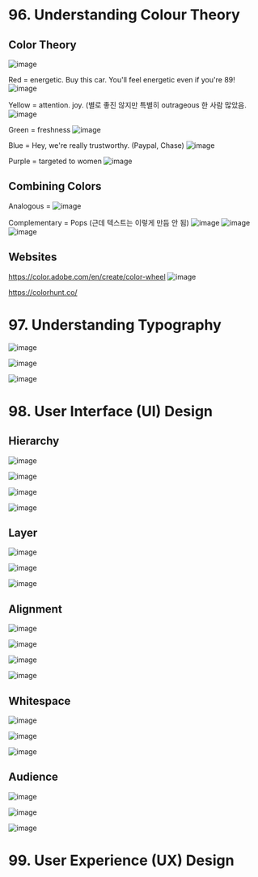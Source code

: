 # 96. Understanding Colour Theory

## Color Theory

![image](https://user-images.githubusercontent.com/68700599/116608463-d3944f00-a8f8-11eb-84c2-6925d647d279.png)

Red = energetic. Buy this car. You'll feel energetic even if you're 89!
![image](https://user-images.githubusercontent.com/68700599/116608513-e444c500-a8f8-11eb-9ac4-e7cb1266b8a6.png)

Yellow = attention. joy. (별로 좋진 않지만 특별히 outrageous 한 사람 많았음.
![image](https://user-images.githubusercontent.com/68700599/116608579-fc1c4900-a8f8-11eb-836f-563956eb058e.png)

Green = freshness
![image](https://user-images.githubusercontent.com/68700599/116608839-44d40200-a8f9-11eb-8c64-3560daf06661.png)

Blue = Hey, we're really trustworthy. (Paypal, Chase)
![image](https://user-images.githubusercontent.com/68700599/116608888-52898780-a8f9-11eb-8109-7b5205f6e811.png)

Purple = targeted to women
![image](https://user-images.githubusercontent.com/68700599/116609017-7baa1800-a8f9-11eb-9896-87c2df74954d.png)

## Combining Colors

Analogous = 
![image](https://user-images.githubusercontent.com/68700599/116621287-92a43680-a908-11eb-91df-c597eb6c5f39.png)

Complementary = Pops (근데 텍스트는 이렇게 만듬 안 됨)
![image](https://user-images.githubusercontent.com/68700599/116621324-9df76200-a908-11eb-8d49-d945fbaf8bbc.png)
![image](https://user-images.githubusercontent.com/68700599/116621357-a94a8d80-a908-11eb-91da-99d53f1275bd.png)
![image](https://user-images.githubusercontent.com/68700599/116621488-d5fea500-a908-11eb-92eb-b387fff903de.png)

## Websites

https://color.adobe.com/en/create/color-wheel
![image](https://user-images.githubusercontent.com/68700599/116621525-e3b42a80-a908-11eb-9084-7866aaf7c449.png)

https://colorhunt.co/

# 97. Understanding Typography

![image](https://user-images.githubusercontent.com/68700599/116621761-4f969300-a909-11eb-90b7-f497ed66469b.png)

![image](https://user-images.githubusercontent.com/68700599/116621915-7a80e700-a909-11eb-9a53-f7dbea1c1af5.png)

![image](https://user-images.githubusercontent.com/68700599/116621988-98e6e280-a909-11eb-946e-9762d4269739.png)

# 98. User Interface (UI) Design

## Hierarchy

![image](https://user-images.githubusercontent.com/68700599/116622307-16125780-a90a-11eb-95ce-02716d940a45.png)

![image](https://user-images.githubusercontent.com/68700599/116622384-393d0700-a90a-11eb-9079-617cd20ced1f.png)

![image](https://user-images.githubusercontent.com/68700599/116621324-9df76200-a908-11eb-8d49-d945fbaf8bbc.png)

![image](https://user-images.githubusercontent.com/68700599/116622431-4eb23100-a90a-11eb-87d6-817f2e502952.png)

## Layer

![image](https://user-images.githubusercontent.com/68700599/116622451-570a6c00-a90a-11eb-8c82-1920174532a0.png)

![image](https://user-images.githubusercontent.com/68700599/116622508-6be6ff80-a90a-11eb-95bd-f1fa82dda82e.png)

![image](https://user-images.githubusercontent.com/68700599/116621324-9df76200-a908-11eb-8d49-d945fbaf8bbc.png)

## Alignment

![image](https://user-images.githubusercontent.com/68700599/116622526-75706780-a90a-11eb-974c-2977f8386d0f.png)

![image](https://user-images.githubusercontent.com/68700599/116622544-7e613900-a90a-11eb-89e0-402868abe4ff.png)

![image](https://user-images.githubusercontent.com/68700599/116622579-8b7e2800-a90a-11eb-95d0-c0e7194e2176.png)

![image](https://user-images.githubusercontent.com/68700599/116622590-92a53600-a90a-11eb-9cb8-bbe985096e9c.png)

## Whitespace

![image](https://user-images.githubusercontent.com/68700599/116622676-b23c5e80-a90a-11eb-8224-4dd1a947520d.png)

![image](https://user-images.githubusercontent.com/68700599/116622651-aa7cba00-a90a-11eb-96f3-67acf4de6efa.png)

![image](https://user-images.githubusercontent.com/68700599/116622723-c3856b00-a90a-11eb-9dae-f8dd4d1a4cca.png)

## Audience

![image](https://user-images.githubusercontent.com/68700599/116622757-ced89680-a90a-11eb-91a3-9df7776de811.png)

![image](https://user-images.githubusercontent.com/68700599/116622804-e021a300-a90a-11eb-924c-aba84d2aa3ab.png)

![image](https://user-images.githubusercontent.com/68700599/116622892-05161600-a90b-11eb-8486-64cc2ef3768c.png)

# 99. User Experience (UX) Design


